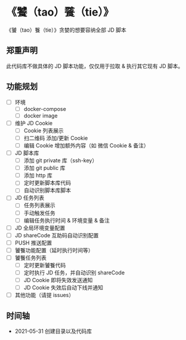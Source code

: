 # 《饕（tao）餮（tie）》
《饕（tao）餮（tie）》贪婪的想要容纳全部 JD 脚本

## 郑重声明
此代码库不做具体的 JD 脚本功能，仅仅用于拉取 & 执行其它现有 JD 脚本。

## 功能规划
- [ ] 环境
    + [ ] docker-compose
    + [ ] docker image
- [ ] 维护 JD Cookie
    + [ ] Cookie 列表展示
    + [ ] 扫二维码 添加/更新 Cookie
    + [ ] 编辑 Cookie 增加额外内容（如 微信 Cookie & 备注）
- [ ] JD 脚本库
    + [ ] 添加 git private 库（ssh-key）
    + [ ] 添加 git public 库
    + [ ] 添加 http 库
    + [ ] 定时更新脚本库代码
    + [ ] 自动识别脚本库脚本
- [ ] JD 任务列表
    + [ ] 任务列表展示
    + [ ] 手动触发任务
    + [ ] 编辑任务执行时间 & 环境变量 & 备注
- [ ] JD 全局环境变量配置
- [ ] JD shareCode 互助码自动识别配置
- [ ] PUSH 推送配置
- [ ] 饕餮功能配置（延时执行时间等）
- [ ] 饕餮任务列表
    + [ ] 定时更新饕餮代码
    + [ ] 定时执行 JD 任务，并自动识别 shareCode
    + [ ] JD Cookie 即将失效发送通知
    + [ ] JD Cookie 失效后自动下线并通知
- [ ] 其他功能（请提 issues）

## 时间轴
- 2021-05-31 创建目录以及代码库